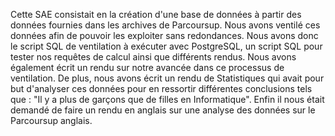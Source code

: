 Cette SAE consistait en la création d'une base de données à partir des données fournies dans les archives de Parcoursup. Nous avons ventilé ces données afin de pouvoir les exploiter sans redondances. Nous avons donc le script SQL de ventilation à exécuter avec PostgreSQL, un script SQL pour tester nos requêtes de calcul ainsi que différents rendus. Nous avons également écrit un rendu sur notre avancée dans ce processus de ventilation. De plus, nous avons écrit un rendu de Statistiques qui avait pour but d'analyser ces données pour en ressortir différentes conclusions tels que : "Il y a plus de garçons que de filles en Informatique". Enfin il nous était demandé de faire un rendu en anglais sur une analyse des données sur le Parcoursup anglais.
